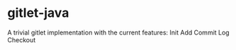 # gitlet-java
A trivial gitlet implementation with the current features:
Init
Add <file>
Commit <message>
Log
Checkout <commitid> <file>
